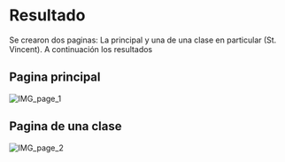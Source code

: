# Resultado
Se crearon dos paginas: La principal y una de una clase en particular (St. Vincent).
A continuación los resultados

## Pagina principal
![IMG_page_1](https://github.com/YeisonCordoba07/DesarrolloWebEjercicio4/assets/41711172/7aa78f8e-864a-4af8-9173-9445229f720a)


## Pagina de una clase
![IMG_page_2](https://github.com/YeisonCordoba07/DesarrolloWebEjercicio4/assets/41711172/6707bf0b-27db-4a84-aeb2-e263466de705)
